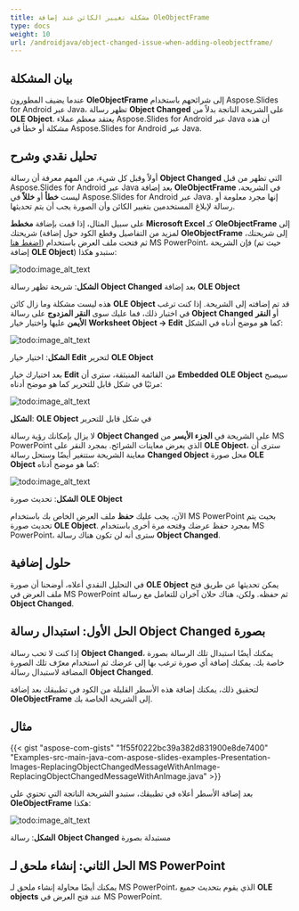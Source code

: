 ```yaml
---
title: مشكلة تغيير الكائن عند إضافة OleObjectFrame
type: docs
weight: 10
url: /androidjava/object-changed-issue-when-adding-oleobjectframe/
---
```


## **بيان المشكلة**
عندما يضيف المطورون **OleObjectFrame** إلى شرائحهم باستخدام Aspose.Slides for Android عبر Java، تظهر رسالة **Object Changed** على الشريحة الناتجة بدلاً من **OLE Object**. يعتقد معظم عملاء Aspose.Slides for Android عبر Java أن هذه مشكلة أو خطأ في Aspose.Slides for Android عبر Java.
## **تحليل نقدي وشرح**
أولاً وقبل كل شيء، من المهم معرفة أن رسالة **Object Changed** التي تظهر من قبل Aspose.Slides for Android عبر Java بعد إضافة **OleObjectFrame** في الشريحة، ليست **خطأ** أو **خللاً** في Aspose.Slides for Android عبر Java. إنها مجرد معلومة أو رسالة لإبلاغ المستخدمين بتغيير الكائن وأن الصورة يجب أن يتم تحديثها.

على سبيل المثال، إذا قمت بإضافة **مخطط Microsoft Excel** كـ **OleObjectFrame** إلى شريحتك (لمزيد من التفاصيل وقطع الكود حول إضافة **OleObjectFrame** إلى شريحتك، [اضغط هنا](/slides/androidjava/adding-frame-to-the-slide/)) ثم فتحت ملف العرض باستخدام MS PowerPoint، فإن الشريحة (حيث تم إضافة **OLE Object**) ستبدو هكذا:

![todo:image_alt_text](object-changed-issue-when-adding-oleobjectframe_1.png)

**الشكل**: شريحة تظهر رسالة **Object Changed** بعد إضافة **OLE Object**

هذه ليست مشكلة وما زال كائن **OLE Object** قد تم إضافته إلى الشريحة. إذا كنت ترغب في اختبار ذلك، فما عليك سوى **النقر المزدوج** على رسالة **Object Changed** أو **النقر الأيمن** عليها واختيار خيار **Worksheet Object -> Edit** كما هو موضح أدناه في الشكل:

![todo:image_alt_text](object-changed-issue-when-adding-oleobjectframe_2.png)

**الشكل**: اختيار خيار **Edit** لتحرير **OLE Object**

بعد اختيارك خيار **Edit** من القائمة المنبثقة، سترى أن **Embedded OLE Object** سيصبح مرئيًا في شكل قابل للتحرير كما هو موضح أدناه:

![todo:image_alt_text](object-changed-issue-when-adding-oleobjectframe_3.png)

**الشكل**: **OLE Object** في شكل قابل للتحرير

لا يزال بإمكانك رؤية رسالة **Object Changed** على الشريحة في **الجزء الأيسر** من MS PowerPoint الذي يعرض معاينات الشرائح. بمجرد النقر على **OLE Object**، سترى أن معاينة الشريحة ستتغير أيضًا وستحل رسالة **Changed Object** محل صورة **OLE Object** كما هو موضح أدناه:

![todo:image_alt_text](object-changed-issue-when-adding-oleobjectframe_4.png)

**الشكل**: تحديث صورة **OLE Object**

الآن، يجب عليك **حفظ** ملف العرض الخاص بك باستخدام MS PowerPoint بحيث يتم تحديث صورة **OLE Object**. بمجرد حفظ عرضك وفتحه مرة أخرى باستخدام MS PowerPoint، سترى أنه لن تكون هناك رسالة **Object Changed**.
## **حلول إضافية**
في التحليل النقدي أعلاه، أوضحنا أن صورة **OLE Object** يمكن تحديثها عن طريق فتح ملف العرض في MS PowerPoint ثم حفظه. ولكن، هناك حلان آخران للتعامل مع رسالة **Object Changed**.
## **الحل الأول: استبدال رسالة Object Changed بصورة**
إذا كنت لا تحب رسالة **Object Changed**، يمكنك أيضًا استبدال تلك الرسالة بصورة خاصة بك. يمكنك إضافة أي صورة ترغب بها إلى عرضك ثم استخدام معرّف تلك الصورة المضافة لاستبدال رسالة **Object Changed**.

لتحقيق ذلك، يمكنك إضافة هذه الأسطر القليلة من الكود في تطبيقك بعد إضافة **OleObjectFrame** إلى الشريحة الخاصة بك.
## **مثال**
{{< gist "aspose-com-gists" "1f55f0222bc39a382d831900e8de7400" "Examples-src-main-java-com-aspose-slides-examples-Presentation-Images-ReplacingObjectChangedMessageWithAnImage-ReplacingObjectChangedMessageWithAnImage.java" >}}

بعد إضافة الأسطر أعلاه في تطبيقك، ستبدو الشريحة الناتجة التي تحتوي على **OleObjectFrame** هكذا:

![todo:image_alt_text](object-changed-issue-when-adding-oleobjectframe_5.png)

**الشكل**: رسالة **Object Changed** مستبدلة بصورة
## **الحل الثاني: إنشاء ملحق لـ MS PowerPoint**
يمكنك أيضًا محاولة إنشاء ملحق لـ MS PowerPoint، الذي يقوم بتحديث جميع **OLE objects** عند فتح العرض في MS PowerPoint.